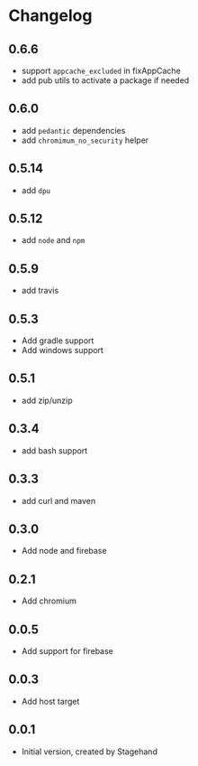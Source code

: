 # Changelog

## 0.6.6

- support `appcache_excluded` in fixAppCache
- add pub utils to activate a package if needed

## 0.6.0

- add `pedantic` dependencies
- add `chromimum_no_security` helper

## 0.5.14

- add `dpu`

## 0.5.12

- add `node` and `npm`

## 0.5.9

- add travis

## 0.5.3

- Add gradle support
- Add windows support

## 0.5.1

- add zip/unzip

## 0.3.4

- add bash support

## 0.3.3

- add curl and maven

## 0.3.0

- Add node and firebase

## 0.2.1

- Add chromium

## 0.0.5

- Add support for firebase

## 0.0.3

- Add host target

## 0.0.1

- Initial version, created by Stagehand
